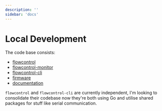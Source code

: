 ```yaml
---
description: ''
sidebar: 'docs'
---
```


# Local Development

The code base consists:

  - [flowcontrol](#desktop-application)
  - [flowcontrol-monitor](#desktop-application)
  - [flowcontrol-cli](#cli)
  - [firmware](#firmware)
  - [documentation](#documentation)

`flowcontrol` and `flowcontrol-cli` are currently independent, I'm looking to consolidate their codebase now they're both using Go and utilise shared packages for stuff like serial communication.
